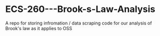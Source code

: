 # ECS-260---Brook-s-Law-Analysis
A repo for storing infromation / data scraping code for our analysis of Brook's law as it applies to OSS
